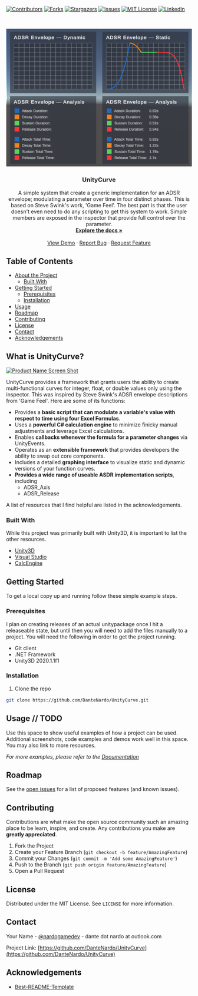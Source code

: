 <!--
*** Thanks for checking out this README Template. If you have a suggestion that would
*** make this better, please fork the repo and create a pull request or simply open
*** an issue with the tag "enhancement".
*** Thanks again! Now go create something AMAZING! :D
-->





<!-- PROJECT SHIELDS -->
<!--
*** I'm using markdown "reference style" links for readability.
*** Reference links are enclosed in brackets [ ] instead of parentheses ( ).
*** See the bottom of this document for the declaration of the reference variables
*** for contributors-url, forks-url, etc. This is an optional, concise syntax you may use.
*** https://www.markdownguide.org/basic-syntax/#reference-style-links
-->
[![Contributors][contributors-shield]][contributors-url]
[![Forks][forks-shield]][forks-url]
[![Stargazers][stars-shield]][stars-url]
[![Issues][issues-shield]][issues-url]
[![MIT License][license-shield]][license-url]
[![LinkedIn][linkedin-shield]][linkedin-url]



<!-- PROJECT LOGO -->
<br />
<p align="center">
  
  <a href="https://github.com/DanteNardo/UnityCurve" align="center">
      <img src="resources/ADSR Envelopes.png" alt="Logo" width="600">
  </a>

  <h3 align="center">UnityCurve</h3>

  <p align="center">
    A simple system that create a generic implementation for an ADSR envelope; modulating a parameter over time in four distinct phases. This is based on Steve Swink's work, 'Game Feel'. The best part is that the user doesn't even need to do any scripting to get this system to work. Simple members are exposed in the inspector that provide full control over the parameter.  
    <br />
    <a href="https://github.com/DanteNardo/UnityCurve"><strong>Explore the docs »</strong></a>
    <br />
    <br />
    <a href="https://github.com/DanteNardo/UnityCurve">View Demo</a>
    ·
    <a href="https://github.com/DanteNardo/UnityCurve/issues">Report Bug</a>
    ·
    <a href="https://github.com/DanteNardo/UnityCurve/issues">Request Feature</a>
  </p>
</p>



<!-- TABLE OF CONTENTS -->
## Table of Contents

* [About the Project](#about-the-project)
  * [Built With](#built-with)
* [Getting Started](#getting-started)
  * [Prerequisites](#prerequisites)
  * [Installation](#installation)
* [Usage](#usage)
* [Roadmap](#roadmap)
* [Contributing](#contributing)
* [License](#license)
* [Contact](#contact)
* [Acknowledgements](#acknowledgements)



<!-- ABOUT THE PROJECT -->
## What is UnityCurve?

[![Product Name Screen Shot][product-screenshot]](https://example.com)

UnityCurve provides a framework that grants users the ability to create multi-functional curves for integer, float, or double values only using the inspector. This was inspired by Steve Swink's ADSR envelope descriptions from 'Game Feel'. Here are some of its functions:

* Provides a **basic script that can modulate a variable's value with respect to time using four Excel Formulas**.
* Uses a **powerful C# calculation engine** to minimize finicky manual adjustments and leverage Excel calculations.
* Enables **callbacks whenever the formula for a parameter changes** via UnityEvents.
* Operates as an **extensible framework** that provides developers the ability to swap out core components.
* Includes a detailed **graphing interface** to visualize static and dynamic versions of your function curves.
* **Provides a wide range of useable ASDR implementation scripts**, including
  * ADSR_Axis
  * ADSR_Release


A list of resources that I find helpful are listed in the acknowledgements.

### Built With
While this project was primarily built with Unity3D, it is important to list the other resources.
* [Unity3D](https://unity.com/)
* [Visual Studio](https://visualstudio.microsoft.com/)
* [CalcEngine](https://github.com/Bernardo-Castilho/CalcEngine/)



<!-- GETTING STARTED -->
## Getting Started

To get a local copy up and running follow these simple example steps.

### Prerequisites

I plan on creating releases of an actual unitypackage once I hit a releaseable state, but until then you will need to add the files manually to a project. You will need the following in order to get the project running.
* Git client
* .NET Framework
* Unity3D 2020.1.1f1

### Installation

1. Clone the repo
```sh
git clone https://github.com/DanteNardo/UnityCurve.git
```



<!-- USAGE EXAMPLES -->
## Usage // TODO

Use this space to show useful examples of how a project can be used. Additional screenshots, code examples and demos work well in this space. You may also link to more resources.

_For more examples, please refer to the [Documentation](https://example.com)_



<!-- ROADMAP -->
## Roadmap

See the [open issues](https://github.com/DanteNardo/UnityCurve/issues) for a list of proposed features (and known issues).



<!-- CONTRIBUTING -->
## Contributing

Contributions are what make the open source community such an amazing place to be learn, inspire, and create. Any contributions you make are **greatly appreciated**.

1. Fork the Project
2. Create your Feature Branch (`git checkout -b feature/AmazingFeature`)
3. Commit your Changes (`git commit -m 'Add some AmazingFeature'`)
4. Push to the Branch (`git push origin feature/AmazingFeature`)
5. Open a Pull Request



<!-- LICENSE -->
## License

Distributed under the MIT License. See `LICENSE` for more information.



<!-- CONTACT -->
## Contact

Your Name - [@nardogamedev](https://twitter.com/nardogamedev) - dante dot nardo at outlook.com

Project Link: [https://github.com/DanteNardo/UnityCurve](https://github.com/DanteNardo/UnityCurve)



<!-- ACKNOWLEDGEMENTS -->
## Acknowledgements
* [Best-README-Template](https://github.com/othneildrew/Best-README-Template)





<!-- MARKDOWN LINKS & IMAGES -->
<!-- https://www.markdownguide.org/basic-syntax/#reference-style-links -->
[contributors-shield]: https://img.shields.io/github/contributors/DanteNardo/UnityCurve.svg?style=flat-square
[contributors-url]: https://github.com/DanteNardo/UnityCurve/graphs/contributors
[forks-shield]: https://img.shields.io/github/forks/DanteNardo/UnityCurve.svg?style=flat-square
[forks-url]: https://github.com/DanteNardo/UnityCurve/network/members
[stars-shield]: https://img.shields.io/github/stars/DanteNardo/UnityCurve.svg?style=flat-square
[stars-url]: https://github.com/DanteNardo/UnityCurve/stargazers
[issues-shield]: https://img.shields.io/github/issues/DanteNardo/UnityCurve.svg?style=flat-square
[issues-url]: https://github.com/DanteNardo/UnityCurve/issues
[license-shield]: https://img.shields.io/github/license/DanteNardo/UnityCurve.svg?style=flat-square
[license-url]: https://github.com/DanteNardo/UnityCurve/blob/master/LICENSE.txt
[linkedin-shield]: https://img.shields.io/badge/-LinkedIn-black.svg?style=flat-square&logo=linkedin&colorB=555
[linkedin-url]: https://linkedin.com/in/dante-nardo
[product-screenshot]: images/screenshot.png
